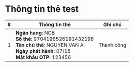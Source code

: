 # Thông tin thẻ test

| #  | Thông tin thẻ                                                                                       | Ghi chú     |
|----|------------------------------------------------------------------------------------------------------|-------------|
| 1  | **Ngân hàng**: NCB<br>**Số thẻ**: 9704198526191432198<br>**Tên chủ thẻ**: NGUYEN VAN A<br>**Ngày phát hành**: 07/15<br>**Mật khẩu OTP**: 123456 | Thành công  |
